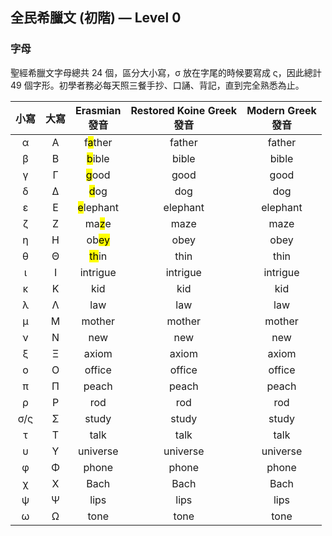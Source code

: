 ## 全民希臘文 (初階) — Level 0
### 字母
聖經希臘文字母總共 24 個，區分大小寫，σ 放在字尾的時候要寫成 ς，因此總計 49 個字形。初學者務必每天照三餐手抄、口誦、背記，直到完全熟悉為止。


小寫 | 大寫 | Erasmian<br>發音 | Restored Koine Greek<br>發音 | Modern Greek<br>發音
:--: | :--: | :--: | :--: | :--: 
| α   | Α | f<mark>a</mark>ther   | father   | father   |
| β   | Β | <mark>b</mark>ible    | bible    | bible    |
| γ   | Γ | <mark>g</mark>ood     | good     | good     |
| δ   | Δ | <mark>d</mark>og      | dog      | dog      |
| ε   | Ε | <mark>e</mark>lephant | elephant | elephant |
| ζ   | Ζ | ma<mark>z</mark>e     | maze     | maze     |
| η   | Η | ob<mark>ey</mark>     | obey     | obey     |
| θ   | Θ | <mark>th</mark>in     | thin     | thin     |
| ι   | Ι | intrigue | intrigue | intrigue |
| κ   | Κ | kid      | kid      | kid      |
| λ   | Λ | law      | law      | law      |
| μ   | Μ | mother   | mother   | mother   |
| ν   | Ν | new      | new      | new      |
| ξ   | Ξ | axiom    | axiom    | axiom    |
| ο   | Ο | office   | office   | office   |
| π   | Π | peach    | peach    | peach    |
| ρ   | Ρ | rod      | rod      | rod      |
| σ/ς | Σ | study    | study    | study    |
| τ   | Τ | talk     | talk     | talk     |
| υ   | Υ | universe | universe | universe |
| φ   | Φ | phone    | phone    | phone    |
| χ   | Χ | Bach     | Bach     | Bach     |
| ψ   | Ψ | lips     | lips     | lips     |
| ω   | Ω | tone     | tone     | tone     |

